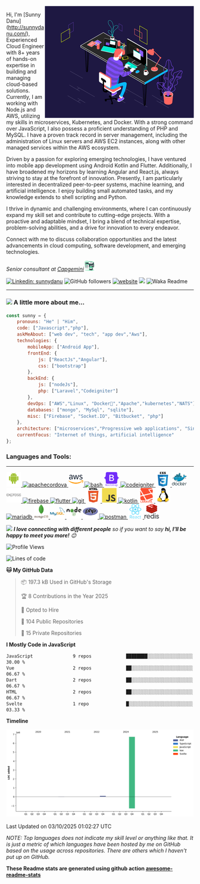 <img align='right'  src="https://github.com/sunnydanu/sunnydanu/blob/681818085dbf784f97eb5d2d51a63554cad3b8d4/1623039293500.gif" width="400" >

Hi, I'm [Sunny Danu] (http://sunnydanu.com/), Experienced Cloud Engineer with 8+ years of hands-on expertise in building and managing cloud-based solutions. Currently, I am working with Node.js and AWS, utilizing my skills in microservices, Kubernetes, and Docker. With a strong command over JavaScript, I also possess a proficient understanding of PHP and MySQL. I have a proven track record in server management, including the administration of Linux servers and AWS EC2 instances, along with other managed services within the AWS ecosystem.

Driven by a passion for exploring emerging technologies, I have ventured into mobile app development using Android Kotlin and Flutter. Additionally, I have broadened my horizons by learning Angular and React.js, always striving to stay at the forefront of innovation. Presently, I am particularly interested in decentralized peer-to-peer systems, machine learning, and artificial intelligence. I enjoy building small automated tasks, and my knowledge extends to shell scripting and Python.

I thrive in dynamic and challenging environments, where I can continuously expand my skill set and contribute to cutting-edge projects. With a proactive and adaptable mindset, I bring a blend of technical expertise, problem-solving abilities, and a drive for innovation to every endeavor.

Connect with me to discuss collaboration opportunities and the latest advancements in cloud computing, software development, and emerging technologies.


<p><em>Senior consultant at <a href="https://www.capgemini.com/in-en/">Capgemini</a><img src="https://raw.githubusercontent.com/sunnydanu/sunnydanu/master/banner.jpg" width="30"> 
</em></p>


[![Linkedin: sunnydanu](https://img.shields.io/badge/-sunnydanu-blue?style=flat-square&logo=Linkedin&logoColor=white&link=https://www.linkedin.com/in/sunnydanu/)](https://www.linkedin.com/in/sunnydanu/)
![GitHub followers](https://img.shields.io/github/followers/sunnydanu?label=Follow&style=social)
[![website](https://img.shields.io/badge/Website-46a2f1.svg?&style=flat-square&logo=Google-Chrome&logoColor=white&link=http://sunnydanu.com/)](http://sunnydanu.com/)
![](https://visitor-badge.glitch.me/badge?page_id=sunnydanu.sunnydanu)
![Waka Readme](https://github.com/sunnydanu/sunnydanu/actions/workflows/update-stats.yml/badge.svg)

<hr>

### <img src="https://media.giphy.com/media/VgCDAzcKvsR6OM0uWg/giphy.gif" width="50"> A little more about me...  

```javascript
const sunny = {
    pronouns: "He" | "Him",
    code: ["Javascript","php"],
    askMeAbout: ["web dev", "tech", "app dev","Aws"],
    technologies: {
        mobileApp: ["Android App"],
        frontEnd: {
            js: ["ReactJs","Angular"],
            css: ["bootstrap"]
        },
        backEnd: {
            js: ["nodeJs"],
            php: ["Laravel","Codeigniter"]
        },
        devOps: ["AWS","Linux", "Docker🐳","Apache","kubernetes","NATS"],
        databases: ["mongo", "MySql", "sqlite"],
        misc: ["Firebase", "Socket.IO", "Bitbucket", "php"]
    },
    architecture: ["microservices","Progressive web applications", "Single page applications"],
    currentFocus: "Internet of things, artificial intelligence"
};
```


<h3 align="left">Languages and Tools:</h3>
<hr>
<p align="left"> <a href="https://developer.android.com" target="_blank"> <img src="https://raw.githubusercontent.com/devicons/devicon/master/icons/android/android-original-wordmark.svg" alt="android" width="40" height="40"/> </a> <a href="https://cordova.apache.org/" target="_blank"> <img src="https://www.vectorlogo.zone/logos/apache_cordova/apache_cordova-icon.svg" alt="apachecordova" width="40" height="40"/> </a> <a href="https://aws.amazon.com" target="_blank"> <img src="https://raw.githubusercontent.com/devicons/devicon/master/icons/amazonwebservices/amazonwebservices-original-wordmark.svg" alt="aws" width="40" height="40"/> </a> <a href="https://www.gnu.org/software/bash/" target="_blank"> <img src="https://www.vectorlogo.zone/logos/gnu_bash/gnu_bash-icon.svg" alt="bash" width="40" height="40"/> </a> <a href="https://getbootstrap.com" target="_blank"> <img src="https://raw.githubusercontent.com/devicons/devicon/master/icons/bootstrap/bootstrap-plain-wordmark.svg" alt="bootstrap" width="40" height="40"/> </a> <a href="https://codeigniter.com" target="_blank"> <img src="https://cdn.worldvectorlogo.com/logos/codeigniter.svg" alt="codeigniter" width="40" height="40"/> </a> <a href="https://www.w3schools.com/css/" target="_blank"> <img src="https://raw.githubusercontent.com/devicons/devicon/master/icons/css3/css3-original-wordmark.svg" alt="css3" width="40" height="40"/> </a> <a href="https://www.docker.com/" target="_blank"> <img src="https://raw.githubusercontent.com/devicons/devicon/master/icons/docker/docker-original-wordmark.svg" alt="docker" width="40" height="40"/> </a> <a href="https://expressjs.com" target="_blank"> <img src="https://raw.githubusercontent.com/devicons/devicon/master/icons/express/express-original-wordmark.svg" alt="express" width="40" height="40"/> </a> <a href="https://firebase.google.com/" target="_blank"> <img src="https://www.vectorlogo.zone/logos/firebase/firebase-icon.svg" alt="firebase" width="40" height="40"/> </a> <a href="https://flutter.dev" target="_blank"> <img src="https://www.vectorlogo.zone/logos/flutterio/flutterio-icon.svg" alt="flutter" width="40" height="40"/> </a> <a href="https://git-scm.com/" target="_blank"> <img src="https://www.vectorlogo.zone/logos/git-scm/git-scm-icon.svg" alt="git" width="40" height="40"/> </a> <a href="https://www.w3.org/html/" target="_blank"> <img src="https://raw.githubusercontent.com/devicons/devicon/master/icons/html5/html5-original-wordmark.svg" alt="html5" width="40" height="40"/> </a> <a href="https://developer.mozilla.org/en-US/docs/Web/JavaScript" target="_blank"> <img src="https://raw.githubusercontent.com/devicons/devicon/master/icons/javascript/javascript-original.svg" alt="javascript" width="40" height="40"/> </a> <a href="https://kotlinlang.org" target="_blank"> <img src="https://www.vectorlogo.zone/logos/kotlinlang/kotlinlang-icon.svg" alt="kotlin" width="40" height="40"/> </a> <a href="https://laravel.com/" target="_blank"> <img src="https://raw.githubusercontent.com/devicons/devicon/master/icons/laravel/laravel-plain-wordmark.svg" alt="laravel" width="40" height="40"/> </a> <a href="https://www.linux.org/" target="_blank"> <img src="https://raw.githubusercontent.com/devicons/devicon/master/icons/linux/linux-original.svg" alt="linux" width="40" height="40"/> </a> <a href="https://mariadb.org/" target="_blank"> <img src="https://www.vectorlogo.zone/logos/mariadb/mariadb-icon.svg" alt="mariadb" width="40" height="40"/> </a> <a href="https://www.mongodb.com/" target="_blank"> <img src="https://raw.githubusercontent.com/devicons/devicon/master/icons/mongodb/mongodb-original-wordmark.svg" alt="mongodb" width="40" height="40"/> </a>   <a href="https://www.mysql.com/" target="_blank"> <img src="https://raw.githubusercontent.com/devicons/devicon/master/icons/mysql/mysql-original-wordmark.svg" alt="mysql" width="40" height="40"/> </a> <a href="https://nodejs.org" target="_blank"> <img src="https://raw.githubusercontent.com/devicons/devicon/master/icons/nodejs/nodejs-original-wordmark.svg" alt="nodejs" width="40" height="40"/> </a> <a href="https://www.php.net" target="_blank"> <img src="https://raw.githubusercontent.com/devicons/devicon/master/icons/php/php-original.svg" alt="php" width="40" height="40"/> </a> <a href="https://postman.com" target="_blank"> <img src="https://www.vectorlogo.zone/logos/getpostman/getpostman-icon.svg" alt="postman" width="40" height="40"/> </a> <a href="https://reactjs.org/" target="_blank"> <img src="https://raw.githubusercontent.com/devicons/devicon/master/icons/react/react-original-wordmark.svg" alt="react" width="40" height="40"/> </a> <a href="https://redis.io" target="_blank"> <img src="https://raw.githubusercontent.com/devicons/devicon/master/icons/redis/redis-original-wordmark.svg" alt="redis" width="40" height="40"/> </a>  </p>

<img src="https://media.giphy.com/media/LnQjpWaON8nhr21vNW/giphy.gif" width="60"> <em><b>I love connecting with different people</b> so if you want to say <b>hi, I'll be happy to meet you more!</b> 😊</em>


<!--START_SECTION:waka-->
![Profile Views](http://img.shields.io/badge/Profile%20Views-0-blue)

![Lines of code](https://img.shields.io/badge/From%20Hello%20World%20I%27ve%20Written-6.8%20million%20lines%20of%20code-blue)

**🐱 My GitHub Data** 

> 📦 197.3 kB Used in GitHub's Storage 
 > 
> 🏆 8 Contributions in the Year 2025
 > 
> 💼 Opted to Hire
 > 
> 📜 104 Public Repositories 
 > 
> 🔑 15 Private Repositories 
 > 
**I Mostly Code in JavaScript** 

```text
JavaScript               9 repos             ████████░░░░░░░░░░░░░░░░░   30.00 % 
Vue                      2 repos             ██░░░░░░░░░░░░░░░░░░░░░░░   06.67 % 
Dart                     2 repos             ██░░░░░░░░░░░░░░░░░░░░░░░   06.67 % 
HTML                     2 repos             ██░░░░░░░░░░░░░░░░░░░░░░░   06.67 % 
Svelte                   1 repo              █░░░░░░░░░░░░░░░░░░░░░░░░   03.33 % 
```



**Timeline**

![Lines of Code chart](https://raw.githubusercontent.com/sunnydanu/sunnydanu/master/assets/bar_graph.png)


 Last Updated on 03/10/2025 01:02:27 UTC
<!--END_SECTION:waka-->

*NOTE: Top languages does not indicate my skill level or anything like that. It is just a metric of which languages have been hosted by me on GitHub based on the usage across repositories. There are others which I haven't put up on GitHub.*

</details>



**These Readme stats are generated using github action [awesome-readme-stats](https://github.com/sunnydanu/waka-readme-stats)**
